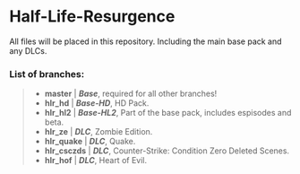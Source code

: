 # Half-Life-Resurgence
All files will be placed in this repository. Including the main base pack and any DLCs.

### List of branches:
>* **master** | ***Base***, required for all other branches!
>* **hlr_hd** | ***Base-HD***, HD Pack.
>* **hlr_hl2** | ***Base-HL2***, Part of the base pack, includes espisodes and beta.
>* **hlr_ze** | ***DLC***, Zombie Edition.
>* **hlr_quake** | ***DLC***, Quake.
>* **hlr_csczds** | ***DLC***, Counter-Strike: Condition Zero Deleted Scenes.
>* **hlr_hof** | ***DLC***, Heart of Evil.
